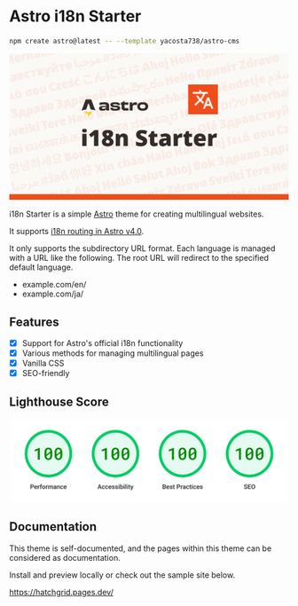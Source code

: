 # Astro i18n Starter

```sh
npm create astro@latest -- --template yacosta738/astro-cms
```

[![Logo Image](docs/hero.svg)](https://hatchgrid.pages.dev/ "See document")

i18n Starter is a simple [Astro](https://astro.build) theme for creating multilingual websites.

It supports [i18n routing in Astro v4.0](https://docs.astro.build/en/guides/internationalization/).

It only supports the subdirectory URL format. Each language is managed with a URL like the following. The root URL will redirect to the specified default language.

- example.com/en/
- example.com/ja/

## Features

- [x] Support for Astro's official i18n functionality
- [x] Various methods for managing multilingual pages
- [x] Vanilla CSS
- [x] SEO-friendly

## Lighthouse Score

[![All scores are 100.](docs/lighthouse.png)](https://pagespeed.web.dev/analysis/https-astro-cms-dpv-pages-dev-en/k084o13741?form_factor=mobile "Check score")

## Documentation

This theme is self-documented, and the pages within this theme can be considered as documentation.

Install and preview locally or check out the sample site below.

<https://hatchgrid.pages.dev/>
